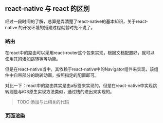 ## react-native 与 react 的区别

经过一段时间的了解，总算是弄清楚了react-native的基本知识，关于react-native 的开发环境的搭建过程就暂时先不说了。

### 路由

在react中的路由可以采用react-router这个包来实现，根据文档配置好，就可以使用其的诸如跳转等等功能。

但是在react-native当中，其依赖于react-native中的Navigator组件来实现，该组件中自带部分的跳转动画，按照指定的配置即可。

对比一下：react中的路由其实是由a标签来实现的，但是在react-native中实现跳转则是与iOS原生实现方法类似，通过栈的进出来实现的。

> TODO:添加与此相关的代码

### 页面渲染

